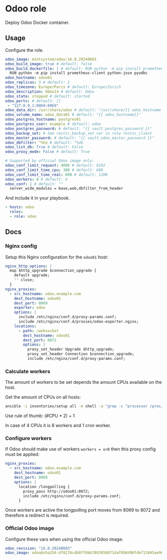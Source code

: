 # Odoo role

Deploy Odoo Docker container.

## Usage

Configure the role.

```yml
odoo_image: mintsystem/odoo:16.0.20240603
odoo_build_image: true # default: false
odoo_build_dockerfile: | # default: RUN python -m pip install prometheus-client python-jose
  RUN python -m pip install prometheus-client python-jose pyodbc
odoo_hostname: odoo01
odoo_replicas: 3 # default: 1
odoo_timezone: Europe/Paris # default: Europe/Zurich
odoo_description: Odoo14 # default: Odoo
odoo_state: stopped # default: started
odoo_ports: # default: []
 - "127.0.0.1:8069:8069"
odoo_data_dir: /usr/share/odoo # default: "/usr/share/{{ odoo_hostname }}"
odoo_volume_name: odoo_data01 # default: "{{ odoo_hostname}}"
odoo_postgres_hostname: postgres01
odoo_postgres_user: example # default: odoo
odoo_postgres_password: # default: "{{ vault_postgres_password }}"
odoo_backup_set: # See restic_backup_set var in role restic_client
odoo_master_password: # default: "{{ vault_odoo_master_password }}"
odoo_dbfilter: ^%h$ # default: ^%d$
odoo_list_db: True # default: False
odoo_proxy_mode: False # default: True

# Supported by official Odoo image only:
odoo_conf_limit_request: 4096 # default: 8192
odoo_conf_limit_time_cpu: 300 # default: 600
odoo_conf_limit_time_real: 600 # default: 1200
odoo_workers: 0 # default: 4
odoo_conf: | # default: ""
  server_wide_modules = base,web,dbfilter_from_header
```

And include it in your playbook.

```yml
- hosts: odoo
  roles:
  - role: odoo
```

## Docs

### Nginx config

Setup this Nginx configuration for the `odoo01` host:

```yaml
nginx_http_options: |
  map $http_upgrade $connection_upgrade {
    default upgrade;
    '' close;
  }
nginx_proxies:
  - src_hostname: odoo.example.com
    dest_hostname: odoo01
    dest_port: 8069
    exporter: odoo
    options: |
      include /etc/nginx/conf.d/proxy-params.conf;
      include /etc/nginx/conf.d/proxies/odoo-exporter.nginx;
    locations:
      - path: /websocket
        dest_hostname: odoo01
        dest_port: 8072
        options: |
          proxy_set_header Upgrade $http_upgrade;
          proxy_set_header Connection $connection_upgrade;
          include /etc/nginx/conf.d/proxy-params.conf;
```

### Calculate workers

The amount of workers to be set depends the amount CPUs available on the host.

Get the amount of CPUs on all hosts:

```bash
ansible -i inventories/setup all -m shell -a "grep -c ^processor /proc/cpuinfo"
```

Use rule of thumb: (#CPU * 2) + 1

In case of 4 CPUs it is 8 workers and 1 cron worker.

### Configure workers

If Odoo should make use of workers `workers = x>0` then this proxy config must be applied:

```yaml
nginx_proxies:
  - src_hostname: odoo.example.com
    dest_hostname: odoo01
    dest_port: 8069
    options: |
      location /longpolling {
        proxy_pass http://odoo01:8072;
        include /etc/nginx/conf.d/proxy-params.conf;
      }
```

Once workers are active the longpolling port moves from 8069 to 8072 and therefore a redirect is required.

### Official Odoo image

Configure these vars when using the official Odoo image:

```yml
odoo_revision: "16.0.20240603"
odoo_image: odoo@sha256:df0276cdb0ff8bb7883058071daf898d90fdbf13045ae96d131584660878da84
```
